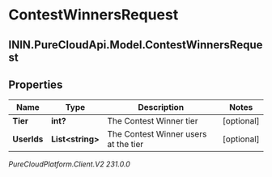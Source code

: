 # ContestWinnersRequest

## ININ.PureCloudApi.Model.ContestWinnersRequest

## Properties

|Name | Type | Description | Notes|
|------------ | ------------- | ------------- | -------------|
| **Tier** | **int?** | The Contest Winner tier | [optional] |
| **UserIds** | **List&lt;string&gt;** | The Contest Winner users at the tier | [optional] |



_PureCloudPlatform.Client.V2 231.0.0_
